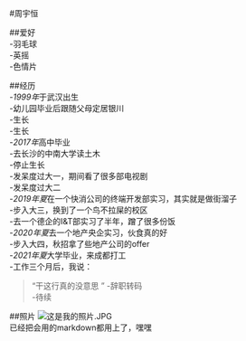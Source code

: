 #周宇恒  
  
##爱好  
-羽毛球  
-英摇    
-色情片  
  
##经历  
-*1999年*于武汉出生  
-幼儿园毕业后跟随父母定居银川  
-生长  
-生长  
-*2017年*高中毕业  
-去长沙的中南大学读土木  
-停止生长      
-发呆度过大一，期间看了很多部电视剧  
-发呆度过大二    
-*2019年夏*在一个快消公司的终端开发部实习，其实就是做街溜子  
-步入大三，换到了一个鸟不拉屎的校区  
-去一个德企的I&T部实习了半年，蹭了很多份饭      
-*2020年夏*去一个地产央企实习，伙食真的好  
-步入大四，秋招拿了些地产公司的offer  
-*2021年夏*大学毕业，来成都打工  
-工作三个月后，我说：
>“干这行真的没意思  ”
-辞职转码  
-待续  
  
##照片
![这是我的照片.JPG](https://i.loli.net/2021/11/20/msl8MKYc53UtCXf.jpg)  
已经把会用的markdown都用上了，嘿嘿